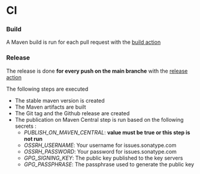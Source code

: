 # CI

### Build
A Maven build is run for each pull request with the [build action](../.github/workflows/build.yml)

### Release
The release is done **for every push on the main branche** with the [release action](../.github/workflows/release-and-publish.yml)

The following steps are executed
* The stable maven version is created
* The Maven artifacts are built
* The Git tag and the Github release are created
* The publication on Maven Central step is run based on the following secrets : 
  * *PUBLISH_ON_MAVEN_CENTRAL*: **value must be true or this step is not run**
  * *OSSRH_USERNAME*: Your username for issues.sonatype.com
  * *OSSRH_PASSWORD*: Your password for issues.sonatype.com
  * *GPG_SIGNING_KEY*: The public key published to the key servers
  * *GPG_PASSPHRASE*: The passphrase used to generate the public key